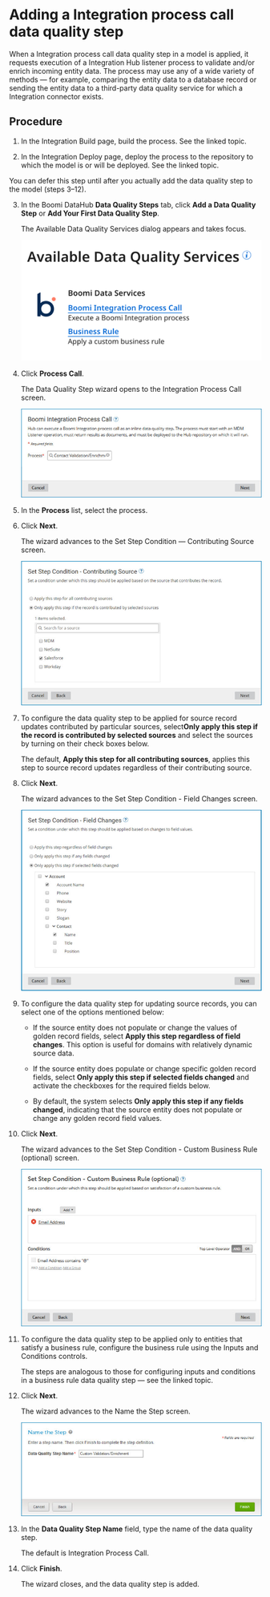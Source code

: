 # Adding a Integration process call data quality step

<head>
  <meta name="guidename" content="DataHub"/>
  <meta name="context" content="GUID-08a641f0-d201-4b85-b819-d68cb631944b"/>
</head>



When a Integration process call data quality step in a model is applied, it requests execution of a Integration Hub listener process to validate and/or enrich incoming entity data. The process may use any of a wide variety of methods — for example, comparing the entity data to a database record or sending the entity data to a third-party data quality service for which a Integration connector exists.

## Procedure

1.  In the Integration Build page, build the process. See the linked topic.

2.  In the Integration Deploy page, deploy the process to the repository to which the model is or will be deployed. See the linked topic.

   You can defer this step until after you actually add the data quality step to the model \(steps 3–12\).

3.  In the Boomi DataHub **Data Quality Steps** tab, click **Add a Data Quality Step** or **Add Your First Data Quality Step**.

    The Available Data Quality Services dialog appears and takes focus.

    ![Available Data Quality Services dialog](../Images/Models/img-hub-data_quality_services.png)

4.  Click **Process Call**.

    The Data Quality Step wizard opens to the Integration Process Call screen.

    ![Process Call screen of the Data Quality Step wizard](../Images/Models/mdm-db-model-data-quality-step-configure-int-process_089985ac-9ed7-4203-8d4f-72136913ce58.jpg)

5.  In the **Process** list, select the process.

6.  Click **Next**.

    The wizard advances to the Set Step Condition — Contributing Source screen.

    ![mdm-db-model-data-quality-step-set-contributing-source](../Images/Models/mdm-db-model-data-quality-step-set-contributing-source_42935086-4f5a-4b60-a37d-b1fc9dae128f.jpg)

7.  To configure the data quality step to be applied for source record updates contributed by particular sources, select**Only apply this step if the record is contributed by selected sources** and select the sources by turning on their check boxes below.

    The default, **Apply this step for all contributing sources**, applies this step to source record updates regardless of their contributing source.

8.  Click **Next**.

    The wizard advances to the Set Step Condition - Field Changes screen.

    ![mdm-db-model-data-quality-step-set-condition-atm](../Images/Models/mdm-db-model-data-quality-step-set-condition-atm_032ada78-8799-49a6-9f2f-4ef8bc456f17.jpg)

9.  To configure the data quality step for updating source records, you can select one of the options mentioned below: 

     -  If the source entity does not populate or change the values of golden record fields, select **Apply this step regardless of field changes**. This option is useful for domains with relatively dynamic source data.

     -  If the source entity does populate or change specific golden record fields, select **Only apply this step if selected fields changed** and activate the checkboxes for the required fields below. 
   
     -  By default, the system selects **Only apply this step if any fields changed**, indicating that the source entity does not populate or change any golden record field values.


10. Click **Next**.

    The wizard advances to the Set Step Condition - Custom Business Rule \(optional\) screen.

    ![Set Step Condition - Custom Business Rule screen of the Data Quality Step wizard](../Images/Models/mdm-db-model-data-quality-step-set-condition-rule_a17cba71-1f08-4fc5-bec9-c42fb279c87f.jpg)

11. To configure the data quality step to be applied only to entities that satisfy a business rule, configure the business rule using the Inputs and Conditions controls.

    The steps are analogous to those for configuring inputs and conditions in a business rule data quality step — see the linked topic.

12. Click **Next**.

    The wizard advances to the Name the Step screen.

    ![Name the Step screen of the Data Quality Step wizard](../Images/Models/mdm-db-model-data-quality-atm-process-name_8a1bea9e-f10a-45e1-bee3-97ae27df6489.jpg)

13. In the **Data Quality Step Name** field, type the name of the data quality step.

    The default is Integration Process Call.

14. Click **Finish**.

    The wizard closes, and the data quality step is added.